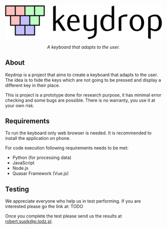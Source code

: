 <p align="center">
    <img src="./logo.png" alt="Keydrop" />
</p>

<p align="center">
    <em>A keyboard that adapts to the user.</em>
</p>

## About

Keydrop is a project that aims to create a keyboard that adapts to the user. The idea is to hide the keys which are not going to be pressed and display a different key in their place.

This is project is a prototype done for research purpose, it has minimal error checking and some bugs are possible. There is no warranty, you use it at your own risk.

## Requirements

To run the keyboard only web browser is needed. It is recommended to install the application on phone.

For code execution following requirements needs to be met:

* Python (for processing data)
* JavaScript
* Node.js
* Quasar Framework (Vue.js)

## Testing

We appreciate everyone who help us in test performing. If you are interested please go the link at: TODO

Once you complete the test please send us the results at robert.susik@p.lodz.pl.


